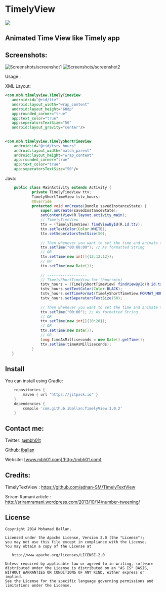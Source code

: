 TimelyView
==============

[![](https://jitpack.io/v/iballan/TimelyView.svg)](https://jitpack.io/#iballan/TimelyView)

## Animated Time View like Timely app

Screenshots:
--------

![Screenshots/screenshot1](https://raw.githubusercontent.com/iballan/TimelyView/master/Screenshots/TimelyTimeView_screenshot.gif) 	 ![Screenshots/screenshot2](https://raw.githubusercontent.com/iballan/TimelyView/master/Screenshots/TimelyView_Screenshot.gif)



Usage :

XML Layout:
``` xml
<com.mbh.timelyview.TimelyTimeView
   android:id="@+id/ttv"
   android:layout_width="wrap_content"
   android:layout_height="60dp"
   app:rounded_corner="true"
   app:text_color="true"
   app:seperatorsTextSize="50"
   android:layout_gravity="center"/>
	   
	   
<com.mbh.timelyview.TimelyShortTimeView
	android:id="@+id/tstv_hours"
	android:layout_width="match_parent"
	android:layout_height="wrap_content"
	app:rounded_corner="true"
	app:text_color="true"
	app:seperatorsTextSize="50"/>
```

Java:
``` java
    public class MainActivity extends Activity {
			private TimelyTimeView ttv; 
			TimelyShortTimeView tstv_hours;
			@Override
			protected void onCreate(Bundle savedInstanceState) {
				super.onCreate(savedInstanceState);
				setContentView(R.layout.activity_main);
				// TimelyTimeView
				ttv = (TimelyTimeView) findViewById(R.id.ttv);
				ttv.setTextColor(Color.WHITE);
				ttv.setSeperatorsTextSize(50);
				
				// Then whenever you want to set the time and animate to it
				ttv.setTime("00:00:00"); // As formatted String 
				// OR
				ttv.setTime(new int[]{12:12:12});
				// OR
				ttv.setTime(new Date());
				
				// ------------------
				// TimelyShortTimeView for (hour:min)
				tstv_hours = (TimelyShortTimeView) findViewById(R.id.tstv_hours);
				tstv_hours.setTextColor(Color.BLACK);
				tstv_hours.setTimeFormat(TimelyShortTimeView.FORMAT_HOUR_MIN); // can be set as TimelyShortTimeView.FORMAT_MIN_SEC
				tstv_hours.setSeperatorsTextSize(50);
				
				// Then whenever you want to set the time and animate to it
				ttv.setTime("00:00"); // As formatted String 
				// OR
				ttv.setTime(new int[]{20:20});
				// OR
				ttv.setTime(new Date());
				// OR
				long timeAsMilliseconds = new Date().getTime();
				ttv.setTime(timeAsMilliseconds);
			}
   }
```

Install
--------

You can install using Gradle:

```gradle
	repositories {
	    maven { url "https://jitpack.io" }
	}
	dependencies {
	    compile 'com.github.iballan:TimelyView:1.0.2'
	}
```

Contact me:
--------

Twitter: [@mbh01t](https://twitter.com/mbh01t)

Github: [iballan](https://github.com/iballan)

Website: [www.mbh01.com](http://mbh01.com)

Credits:
--------

TimelyTextView : https://github.com/adnan-SM/TimelyTextView

Sriram Ramani article : http://sriramramani.wordpress.com/2013/10/14/number-tweening/

License
--------

    Copyright 2014 Mohamad Ballan.

    Licensed under the Apache License, Version 2.0 (the "License");
    you may not use this file except in compliance with the License.
    You may obtain a copy of the License at

       http://www.apache.org/licenses/LICENSE-2.0

    Unless required by applicable law or agreed to in writing, software
    distributed under the License is distributed on an "AS IS" BASIS,
    WITHOUT WARRANTIES OR CONDITIONS OF ANY KIND, either express or implied.
    See the License for the specific language governing permissions and
    limitations under the License.